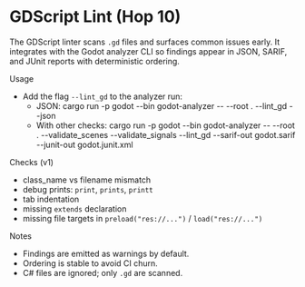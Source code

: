 # GDScript Lint (Hop 10)

The GDScript linter scans `.gd` files and surfaces common issues early. It integrates with the Godot analyzer CLI so findings appear in JSON, SARIF, and JUnit reports with deterministic ordering.

Usage
- Add the flag `--lint_gd` to the analyzer run:
  - JSON: cargo run -p godot --bin godot-analyzer -- --root . --lint_gd --json
  - With other checks: cargo run -p godot --bin godot-analyzer -- --root . --validate_scenes --validate_signals --lint_gd --sarif-out godot.sarif --junit-out godot.junit.xml

Checks (v1)
- class_name vs filename mismatch
- debug prints: `print`, `prints`, `printt`
- tab indentation
- missing `extends` declaration
- missing file targets in `preload("res://...")` / `load("res://...")`

Notes
- Findings are emitted as warnings by default.
- Ordering is stable to avoid CI churn.
- C# files are ignored; only `.gd` are scanned.

